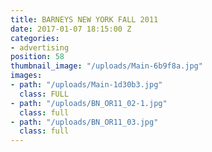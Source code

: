 ```yaml
---
title: BARNEYS NEW YORK FALL 2011
date: 2017-01-07 18:15:00 Z
categories:
- advertising
position: 58
thumbnail_image: "/uploads/Main-6b9f8a.jpg"
images:
- path: "/uploads/Main-1d30b3.jpg"
  class: FULL
- path: "/uploads/BN_OR11_02-1.jpg"
  class: full
- path: "/uploads/BN_OR11_03.jpg"
  class: full
---
```


